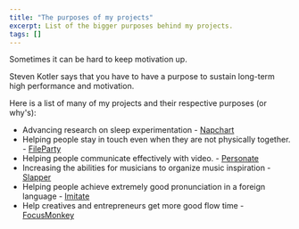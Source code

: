 ```yaml
---
title: "The purposes of my projects"
excerpt: List of the bigger purposes behind my projects.
tags: []
---
```


Sometimes it can be hard to keep motivation up.

Steven Kotler says that you have to have a purpose to sustain long-term high performance and motivation.

Here is a list of many of my projects and their respective purposes (or why's):

* Advancing research on sleep experimentation - [Napchart](https://napchart.com)
* Helping people stay in touch even when they are not physically together. - [FileParty](https://fileparty.co)
* Helping people communicate effectively with video. - [Personate](https://personate.ai)
* Increasing the abilities for musicians to organize music inspiration - [Slapper](https://slapper.io)
* Helping people achieve extremely good pronunciation in a foreign language - [Imitate](https://goimitate.com)
* Help creatives and entrepreneurs get more good flow time - [FocusMonkey](https://focusmonkey.io)